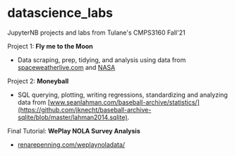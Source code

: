 # datascience_labs
JupyterNB projects and labs from Tulane's CMPS3160 Fall'21

Project 1: **Fly me to the Moon**
* Data scraping, prep, tidying, and analysis using data from [spaceweatherlive.com](https://www.spaceweatherlive.com/en/solar-activity/top-50-solar-flares.html) and [NASA]( http://cdaw.gsfc.nasa.gov/CME_list/radio/waves_type2.html)

Project 2: **Moneyball**
* SQL querying, plotting, writing regressions, standardizing and analyzing data from [www.seanlahman.com/baseball-archive/statistics/](https://github.com/jknecht/baseball-archive-sqlite/blob/master/lahman2014.sqlite).

Final Tutorial: **WePlay NOLA Survey Analysis**
* [renarepenning.com/weplaynoladata/](https://www.renarepenning.com/weplaynoladata/)
